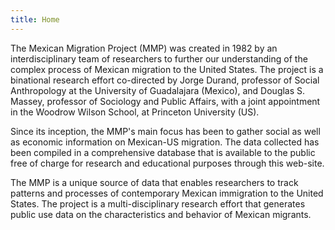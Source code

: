 ```yaml
---
title: Home
---
```


The Mexican Migration Project (MMP) was created in 1982 by an
interdisciplinary team of researchers to further our understanding of the
complex process of Mexican migration to the United States. The project is a
binational research effort co-directed by Jorge Durand, professor of Social
Anthropology at the University of Guadalajara (Mexico), and Douglas S. Massey,
professor of Sociology and Public Affairs, with a joint appointment in the
Woodrow Wilson School, at Princeton University (US).

Since its inception, the MMP's main focus has been to gather social as well as economic information on Mexican-US
migration. The data collected has been compiled in a comprehensive database that is available to the public free of
charge for research and educational purposes through this web-site.

The MMP is a unique source of data that enables researchers to track patterns and processes of contemporary Mexican
immigration to the United States. The project is a multi-disciplinary research effort that generates public use data on
the characteristics and behavior of Mexican migrants.
